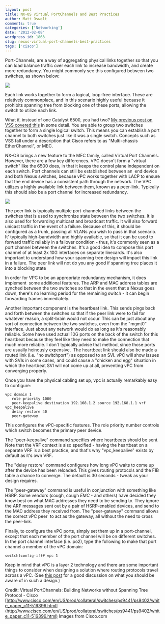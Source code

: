 ```yaml
---
layout: post
title: NX-OS Virtual PortChannels and Best Practices
author: Matt Oswalt
comments: true
categories: ['Networking']
date: "2012-02-08"
wordpress_id: 1863
slug: nexus-virtual-port-channels-best-practices
tags: ['cisco']
---
```



Port-Channels, are a way of aggregating physical links together so that you can load balance traffic over each link to increase bandwidth, and create more redundancy. You might commonly see this configured between two switches, as shown below:

[![](http://www.cisco.com/image/gif/paws/12023/4a.gif)](http://www.cisco.com/image/gif/paws/12023/4a.gif)

Each link works together to form a logical, loop-free interface. These are relatively commonplace, and in this scenario highly useful because it prohibits spanning tree from blocking one of these ports, allowing the switch to utilize each link.

What if, instead of one Catalyst 6500, you had two? [My previous post on VSS covered this](https://keepingitclassless.net/2011/10/virtual-switching-system-on-cisco-catalyst-6500/) in some detail. You are able to group two switches together to form a single logical switch. This means you can establish a port channel to both switches just like it was a single switch. Concepts such as VSS fall under a description that Cisco refers to as "Multi-chassis EtherChannel", or MEC.

NX-OS brings a new feature to the MEC family, called Virtual Port Channels. However, there are a few key differences. VPC doesn't form a "virtual switch" like the 6500 does, in that it keeps the control plane independent on each switch. Port channels can still be established between an  end device and both Nexus switches, because vPC works together with LACP to ensure that the end device has a consistent path through the network. The VPC utilizes a highly available link between them, known as a peer-link. Typically this should also be a port channel for increased redundancy.

[![](/assets/2012/01/5k-vpc2.jpg)](/assets/2012/01/5k-vpc2.jpg)

The peer link is typically multiple port-channeled links between the switches that is used to synchronize state between the two switches. It is also used for forwarding multicast and broadcast traffic. It will also forward unicast traffic in the event of a failure. Because of this, it should be configured as a trunk, passing all VLANs you wish to pass in that scenario. It' typically high-bandwidth and highly available, so that it can be used to forward traffic reliably in a failover condition - thus, it's commonly seen as a port channel between the switches. It's a good idea to compose this port channel of at least 2x 10G interfaces on separate linecards. It's also important to understand how your spanning tree design will impact this link in a failure. The peer link will not do you any good if spanning tree places it into a blocking state

In order for VPC to be an appropriate redundancy mechanism, it does implement  some additional features. The ARP and MAC address tables are synched between the two switches so that in the event that a Nexus goes down, there's no learning period for the remaining switch - it can begin forwarding frames immediately.

Another important component is the heartbeat link. This sends pings back and forth between the switches so that if the peer link were to fail for whatever reason, a split-brain would not occur. This can be just about any sort of connection between the two switches, even from the "mgmt0" interface. Just about any network would do as long as it's reasonably reliable. Some have used actual 10G ports on the back of the switch for this heartbeat because they feel like they need to make the connection that much more reliable. I don't typically advise that method, since those ports are usually heinously expensive.  The heartbeat link should also be made a routed link (i.e. "no switchport") as opposed to an SVI. vPC will show issues with SVIs in some cases, and could cause a "chicken and egg" situation in which the heartbeat SVI will not come up at all, preventing vPC from converging properly.

Once you have the physical cabling set up, vpc is actually remarkably easy to configure:

    vpc domain 1
       role priority 1000
       peer-keepalive destination 192.168.1.2 source 192.168.1.1 vrf vpc_keepalive
       delay restore 40
       peer-gateway

This configures the vPC-specific features. The role priority number controls which switch becomes the primary peer device.

The "peer-keepalive" command specifies where heartbeats should be sent. Note that the VRF context is also specified - having the heartbeat on a separate VRF is a best practice, and that's why "vpc_keepalive" exists by default as it's own VRF.

The "delay restore" command configures how long vPC waits to come up after the device has been reloaded. This gives routing protocols and the FIB table a chance to converge. The default is 30 seconds - tweak as your design requires.

The "peer-gateway" command is useful in conjunction with something like HSRP. Some vendors (cough, cough *EMC* - and others) have decided they know best on what MAC addresses they need to be sending to. They ignore the ARP messages sent out by a pair of HSRP-enabled devices, and send to the MAC address they received from. The "peer-gateway" command allows the correct vPC peer  to act as the gateway, all without the need to cross the peer-link.

Finally, to configure the vPC ports, simply set them up in a port-channel, except that each member of the port channel will be on different switches. In the port channel interface (i.e. po2), type the following to make that port channel a member of the vPC domain:

    switch(config-if)# vpc 1

Keep in mind that vPC is a layer 2 technology and there are some important things to consider when designing a solution where routing protocols travel across a vPC. (See [this post](http://bradhedlund.com/2010/12/16/routing-over-nexus-7000-vpc-peer-link-yes-and-no/) for a good discussion on what you should be aware of in such a design.)


Credit: Virtual PortChannels: Building Networks without Spanning Tree Protocol - Cisco [http://www.cisco.com/en/US/prod/collateral/switches/ps9441/ps9402/white_paper_c11-516396.html](http://www.cisco.com/en/US/prod/collateral/switches/ps9441/ps9402/white_paper_c11-516396.html) Images from Cisco.com
